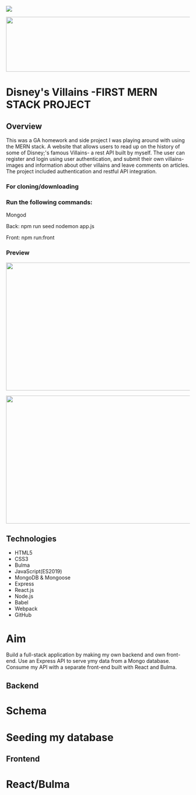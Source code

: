![](https://ga-dash.s3.amazonaws.com/production/assets/logo-9f88ae6c9c3871690e33280fcf557f33.png) 

<p align="center">
  <img width="630" height="150" src="https://media.giphy.com/media/mEEPs42d1vrO7oT88w/giphy.gif">
</p>

# Disney's Villains -FIRST MERN STACK PROJECT

## Overview

This was a GA homework and side project I was playing around with using the MERN stack. A website that allows users to read up on the history of some of Disney;'s famous Villains- a rest API built by myself. The user can register and login using user authentication, and submit their own villains- images and information about other villains and leave comments on articles.  The project included authentication and restful API integration.

### For cloning/downloading

### Run the following commands: 

Mongod

Back:
npm run seed
nodemon app.js

Front:
npm run:front

### Preview

<p align="center">
  <img width="630" height="350" src="https://media.giphy.com/media/eJugokqtvkh2YvGb76/giphy.gif">
</p>


<p align="center">
  <img width="630" height="350" src="https://media.giphy.com/media/KDnGM2QwN9zUBFhJ7b/giphy.gif">
</p>

## Technologies
* HTML5
* CSS3
* Bulma
* JavaScript(ES2019)
* MongoDB & Mongoose
* Express
* React.js
* Node.js
* Babel
* Webpack
* GitHub

# Aim
Build a full-stack application by making my own backend and own front-end. Use an Express API to serve ymy data from a Mongo database. Consume my API with a separate front-end built with React and Bulma.

## Backend

# Schema

# Seeding my database

## Frontend

# React/Bulma

